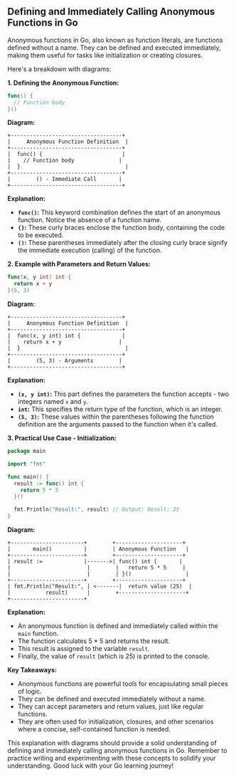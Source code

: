 ## Defining and Immediately Calling Anonymous Functions in Go

Anonymous functions in Go, also known as function literals, are functions defined without a name. They can be defined and executed immediately, making them useful for tasks like initialization or creating closures.

Here's a breakdown with diagrams:

**1. Defining the Anonymous Function:**

```go
func() {
  // Function body
}()
```

**Diagram:**

```
+-----------------------------------+
|     Anonymous Function Definition  |
+-----------------------------------+
|  func() {                         |
|    // Function body              |
|  }                                 |
+-----------------------------------+
|        () - Immediate Call       |
+-----------------------------------+
```

**Explanation:**

* **`func()`:** This keyword combination defines the start of an anonymous function. Notice the absence of a function name.
* **`{}`:** These curly braces enclose the function body, containing the code to be executed.
* **`()`:** These parentheses immediately after the closing curly brace signify the immediate execution (calling) of the function.

**2. Example with Parameters and Return Values:**

```go
func(x, y int) int {
  return x + y
}(5, 3)
```

**Diagram:**

```
+-----------------------------------+
|     Anonymous Function Definition  |
+-----------------------------------+
|  func(x, y int) int {             |
|    return x + y                  |
|  }                                 |
+-----------------------------------+
|        (5, 3) - Arguments        |
+-----------------------------------+
```

**Explanation:**

* **`(x, y int)`:** This part defines the parameters the function accepts - two integers named `x` and `y`.
* **`int`:** This specifies the return type of the function, which is an integer.
* **`(5, 3)`:** These values within the parentheses following the function definition are the arguments passed to the function when it's called.

**3. Practical Use Case - Initialization:**

```go
package main

import "fmt"

func main() {
  result := func() int {
    return 5 * 5
  }()

  fmt.Println("Result:", result) // Output: Result: 25
}
```

**Diagram:**

```
+-----------------------+        +---------------------+
|       main()          |        | Anonymous Function   |
+-----------------------+        +---------------------+
| result :=             |------->| func() int {       |
|                        |        |   return 5 * 5     |
|                        |        | }()                 |
+-----------------------+        +---------------------+
| fmt.Println("Result:", | <-------|  return value (25)  |
|           result)      |        +---------------------+
+-----------------------+
```

**Explanation:**

* An anonymous function is defined and immediately called within the `main` function.
* The function calculates 5 * 5 and returns the result.
* This result is assigned to the variable `result`.
* Finally, the value of `result` (which is 25) is printed to the console.

**Key Takeaways:**

* Anonymous functions are powerful tools for encapsulating small pieces of logic.
* They can be defined and executed immediately without a name.
* They can accept parameters and return values, just like regular functions.
* They are often used for initialization, closures, and other scenarios where a concise, self-contained function is needed.

This explanation with diagrams should provide a solid understanding of defining and immediately calling anonymous functions in Go. Remember to practice writing and experimenting with these concepts to solidify your understanding. Good luck with your Go learning journey!